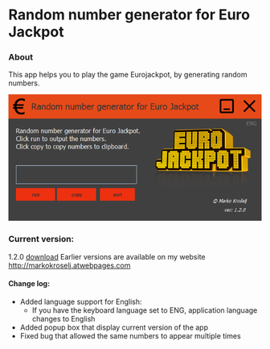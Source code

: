 # Random number generator for Euro Jackpot

### About

This app helps you to play the game Eurojackpot, by generating random numbers.

![eNumbers](1.2.0.png)
### Current version:
1.2.0 [download](https://drive.google.com/file/d/1dksapuNytz81LvCdVeoWWcGJuJQviUho/view?usp=sharing)
Earlier versions are available on my website http://markokroselj.atwebpages.com

#### Change log:
* Added language support for English:
    * If you have the keyboard language set to ENG, application language changes to English
* Added popup box that display current version of the app
* Fixed bug that allowed the same numbers to appear multiple times

